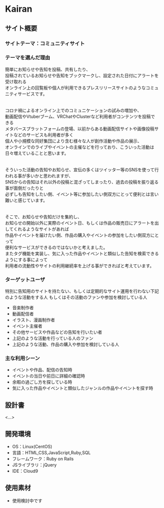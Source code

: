 # Kairan

## サイト概要

### サイトテーマ：コミュニティサイト

### テーマを選んだ理由
簡単にお知らせや告知を投稿、共有したり、  
投稿されているお知らせや告知をブックマークし、設定された日付にアラートを受け取れる  
オンライン上の回覧板や個人が利用できるプレスリリースサイトのようなコミュニティサービスです。  
<br>
<br>
コロナ禍によるオンライン上でのコミュニケーションの試みの増加や、  
動画配信やVtuberブーム、VRChatやClusterなど利用者がコンテンツを投稿できる  
メタバースプラットフォームの登場、以前からある動画配信サイトや画像投稿サイトなどのサービスも利用者が多く  
個人や小規模な同好集団により含む様々な人が創作活動や作品の展示、  
オンラインでのライブやイベントの主催などを行っており、こういった活動は日々増えていることと思います。  
<br>
<br>
そういった活動の告知やお知らせ、宣伝の多くはツイッター等のSNSを使って行われる事が多いかと思われますが、  
SNSからの告知はそれ以外の投稿と混ざってしまったり、過去の投稿を振り返る事が面倒だったりと  
必ずしも告知をしたい側、イベント等に参加したい側双方にとって便利とは言い難いと感じています。  
<br>
<br>
そこで、お知らせや告知だけを集約し、  
お知らせの開始以外に実際のイベント日、もしくは作品の販売日にアラートを出してくれるようなサイトがあれば  
作品やイベントを届けたい側、作品の購入やイベントの参加をしたい側双方にとって  
便利なサービスができるのではないかと考えました。  
またタグ機能を実装し、気に入った作品やイベントと類似した告知を検索できるようにする事によって  
利用者の流動性やサイトの利用継続率を上げる事ができればと考えています。  

### ターゲットユーザ
特別に告知用のサイトを持たない、もしくは定期的なサイト運用を行わない下記のような活動をする人
もしくはその活動のファンや参加を検討している人

- 音楽制作者
- 動画配信者
- イラスト、漫画制作者
- イベント主催者
- その他サービスや作品などの告知を行いたい者
- 上記のような活動を行っている人のファン
- 上記のような活動、作品の購入や参加を検討している人

### 主な利用シーン
- イベントや作品、配信の告知時
- イベントの当日や前日に詳細の確認時
- 余暇の過ごし方を探している時
- 気に入った作品やイベントと類似したジャンルの作品やイベントを探す時

## 設計書
<...>

## 開発環境
- OS：Linux(CentOS)
- 言語：HTML,CSS,JavaScript,Ruby,SQL
- フレームワーク：Ruby on Rails
- JSライブラリ：jQuery
- IDE：Cloud9

## 使用素材
- 使用検討中です